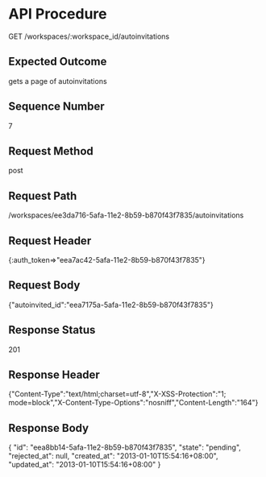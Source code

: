 # API Procedure
GET /workspaces/:workspace_id/autoinvitations
## Expected Outcome
gets a page of autoinvitations
## Sequence Number
7
## Request Method
post
## Request Path
/workspaces/ee3da716-5afa-11e2-8b59-b870f43f7835/autoinvitations
## Request Header
{:auth_token=>"eea7ac42-5afa-11e2-8b59-b870f43f7835"}
## Request Body
{"autoinvited_id":"eea7175a-5afa-11e2-8b59-b870f43f7835"}

## Response Status
201
## Response Header
{"Content-Type":"text/html;charset=utf-8","X-XSS-Protection":"1; mode=block","X-Content-Type-Options":"nosniff","Content-Length":"164"}

## Response Body
{
  "id": "eea8bb14-5afa-11e2-8b59-b870f43f7835",
  "state": "pending",
  "rejected_at": null,
  "created_at": "2013-01-10T15:54:16+08:00",
  "updated_at": "2013-01-10T15:54:16+08:00"
}
